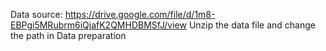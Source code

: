 Data source: https://drive.google.com/file/d/1m8-EBPgi5MRubrm6iQjafK2QMHDBMSfJ/view
Unzip the data file and change the path in Data preparation
